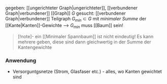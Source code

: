 gegeben: [[ungerichteter Graph|ungerichteter]], [[verbundener Graph|verbundener]] [[Graph]] $G$
gesucht: [[verbundener Graph|verbundener]] Teilgraph $G_{min} \subset G$ mit _minimaler Summe_ der [[Kante|Kanten]]-Gewichte
--> $G_{min}$ muss [[Baum]] sein!

> [!note]- ein [[Minimaler Spannbaum]] ist nicht eindeutig!
> Es kann mehrere geben, diese sind dann gleichwertig in der Summe der Kantengewichte
### Anwendung
- Versorguntgsnetze (Strom, Glasfaser etc.) - alles, wo Kanten gewichtet sind

